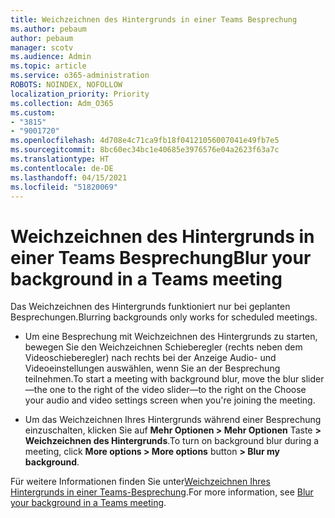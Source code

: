 ```yaml
---
title: Weichzeichnen des Hintergrunds in einer Teams Besprechung
ms.author: pebaum
author: pebaum
manager: scotv
ms.audience: Admin
ms.topic: article
ms.service: o365-administration
ROBOTS: NOINDEX, NOFOLLOW
localization_priority: Priority
ms.collection: Adm_O365
ms.custom:
- "3815"
- "9001720"
ms.openlocfilehash: 4d708e4c71ca9fb18f04121056007041e49fb7e5
ms.sourcegitcommit: 8bc60ec34bc1e40685e3976576e04a2623f63a7c
ms.translationtype: HT
ms.contentlocale: de-DE
ms.lasthandoff: 04/15/2021
ms.locfileid: "51820069"
---
```

# <a name="blur-your-background-in-a-teams-meeting"></a><span data-ttu-id="4c5b8-102">Weichzeichnen des Hintergrunds in einer Teams Besprechung</span><span class="sxs-lookup"><span data-stu-id="4c5b8-102">Blur your background in a Teams meeting</span></span>

<span data-ttu-id="4c5b8-103">Das Weichzeichnen des Hintergrunds funktioniert nur bei geplanten Besprechungen.</span><span class="sxs-lookup"><span data-stu-id="4c5b8-103">Blurring backgrounds only works for scheduled meetings.</span></span>

- <span data-ttu-id="4c5b8-104">Um eine Besprechung mit Weichzeichnen des Hintergrunds zu starten, bewegen Sie den Weichzeichnen Schieberegler (rechts neben dem Videoschieberegler) nach rechts bei der Anzeige Audio- und Videoeinstellungen auswählen, wenn Sie an der Besprechung teilnehmen.</span><span class="sxs-lookup"><span data-stu-id="4c5b8-104">To start a meeting with background blur, move the blur slider—the one to the right of the video slider—to the right on the Choose your audio and video settings screen when you're joining the meeting.</span></span>

- <span data-ttu-id="4c5b8-105">Um das Weichzeichnen Ihres Hintergrunds während einer Besprechung einzuschalten, klicken Sie auf **Mehr Optionen > Mehr Optionen** Taste **> Weichzeichnen des Hintergrunds**.</span><span class="sxs-lookup"><span data-stu-id="4c5b8-105">To turn on background blur during a meeting, click **More options > More options** button **> Blur my background**.</span></span>

<span data-ttu-id="4c5b8-106">Für weitere Informationen finden Sie unter[Weichzeichnen Ihres Hintergrunds in einer Teams-Besprechung](https://support.office.com/article/Blur-your-background-in-a-Teams-meeting-f77a2381-443a-499d-825e-509a140f4780).</span><span class="sxs-lookup"><span data-stu-id="4c5b8-106">For more information, see [Blur your background in a Teams meeting](https://support.office.com/article/Blur-your-background-in-a-Teams-meeting-f77a2381-443a-499d-825e-509a140f4780).</span></span>